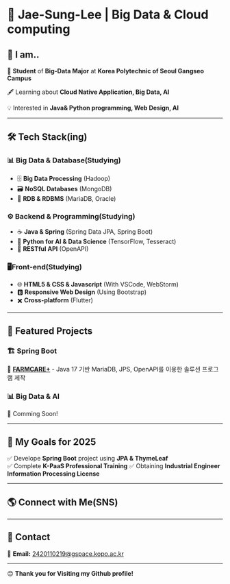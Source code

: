 # 👤 Jae-Sung-Lee | Big Data & Cloud computing 



## 🚀 I am..
🏫 **Student** of **Big-Data Major** at **Korea Polytechnic of Seoul Gangseo Campus**

🖋️ Learning about **Cloud Native Application, Big Data, AI**  

💡 Interested in **Java& Python programming, Web Design, AI** 

---

## 🛠️ Tech Stack(ing)
### 📊 Big Data & Database(Studying)
- 🗄 **Big Data Processing** (Hadoop)  
- 🗃 **NoSQL Databases** (MongoDB)
- 🦭 **RDB & RDBMS** (MariaDB, Oracle)


### ⚙️ Backend & Programming(Studying)
- ☕ **Java & Spring** (Spring Data JPA, Spring Boot)  
- 🐍 **Python for AI & Data Science** (TensorFlow, Tesseract)  
- 📡 **RESTful API** (OpenAPI)


### 🖥️Front-end(Studying)
- 🌐 **HTML5 & CSS & Javascript** (With VSCode, WebStorm)
- 🅱️ **Responsive Web Design** (Using Bootstrap)
- ✖️ **Cross-platform** (Flutter)

---

## 📌 Featured Projects
### 🏗️ **Spring Boot**
🔹 [**FARMCARE+**](https://github.com/LJS24/FARMCARE.git) - Java 17 기반 MariaDB, JPS, OpenAPI를 이용한 솔루션 프로그램 제작


### 📊 **Big Data & AI**
🔹 Comming Soon!

---

## 🎯 My Goals for 2025
✅ Develope **Spring Boot** project using **JPA & ThymeLeaf**  
✅ Complete **K-PaaS Professional Training**
✅ Obtaining **Industrial Engineer Information Processing License**

---

## 🌎 Connect with Me(SNS)


---

## 📧 Contact
📩 **Email:** 2420110219@gspace.kopo.ac.kr  


---

😊 **Thank you for Visiting my Github profile!**  
